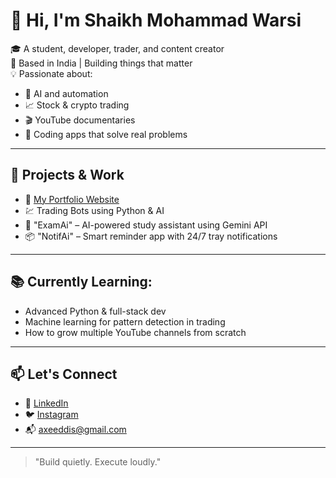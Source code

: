 # 👋 Hi, I'm Shaikh Mohammad Warsi

🎓 A student, developer, trader, and content creator  
📍 Based in India | Building things that matter  
💡 Passionate about:  
- 🧠 AI and automation  
- 📈 Stock & crypto trading  
- 🎬 YouTube documentaries  
- 📱 Coding apps that solve real problems

---

## 🚀 Projects & Work
- 🔗 [My Portfolio Website](https://shaikhwarsi.vercel.app)
- 💹 Trading Bots using Python & AI
- 🧠 "ExamAi" – AI-powered study assistant using Gemini API
- 📦 "NotifAi" – Smart reminder app with 24/7 tray notifications

---

## 📚 Currently Learning:
- Advanced Python & full-stack dev
- Machine learning for pattern detection in trading
- How to grow multiple YouTube channels from scratch

---

## 📫 Let's Connect
- 🔗 [LinkedIn](https://linkedin.com/in/shaikhwarsi)
- 🐦 [Instagram](https://instagram.com/shaikh_warsi7)
- 📬 axeeddis@gmail.com

---
> "Build quietly. Execute loudly."

